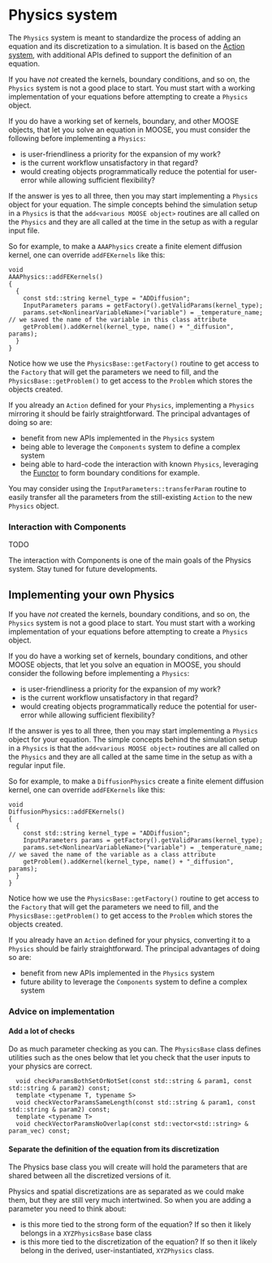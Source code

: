 # Physics system

The `Physics` system is meant to standardize the process of adding an equation and its discretization
to a simulation. It is based on the [Action system](source/actions/Action.md), with additional APIs
defined to support the definition of an equation.

If you have *not* created the kernels, boundary conditions, and so on, the `Physics` system is not a good place
to start. You must start with a working implementation of your equations before attempting to create a `Physics` object.

If you do have a working set of kernels, boundary, and other MOOSE objects, that let you solve an equation in MOOSE, you
must consider the following before implementing a `Physics`:

- is user-friendliness a priority for the expansion of my work?
- is the current workflow unsatisfactory in that regard?
- would creating objects programmatically reduce the potential for user-error while allowing sufficient flexibility?

If the answer is yes to all three, then you may start implementing a `Physics` object for your equation.
The simple concepts behind the simulation setup in a `Physics` is that the `add<various MOOSE object>` routines
are all called on the `Physics` and they are all called at the time in the setup as with a regular input file.

So for example, to make a `AAAPhysics` create a finite element diffusion kernel, one can override `addFEKernels` like this:

```
void
AAAPhysics::addFEKernels()
{
  {
    const std::string kernel_type = "ADDiffusion";
    InputParameters params = getFactory().getValidParams(kernel_type);
    params.set<NonlinearVariableName>("variable") = _temperature_name;  // we saved the name of the variable in this class attribute
    getProblem().addKernel(kernel_type, name() + "_diffusion", params);
  }
}
```

Notice how we use the `PhysicsBase::getFactory()` routine to get access to the `Factory` that will get the parameters we
need to fill, and the `PhysicsBase::getProblem()` to get access to the `Problem` which stores the objects created.

If you already an `Action` defined for your `Physics`, implementing a `Physics` mirroring it should be fairly
straightforward. The principal advantages of doing so are:

- benefit from new APIs implemented in the `Physics` system
- being able to leverage the `Components` system to define a complex system
- being able to hard-code the interaction with known `Physics`, leveraging the [Functor](syntax/Functors/index.md)
  to form boundary conditions for example.

You may consider using the `InputParameters::transferParam` routine to easily transfer all the parameters from
the still-existing `Action` to the new `Physics` object.


### Interaction with Components

TODO

The interaction with Components is one of the main goals of the Physics system. Stay tuned for future developments.

## Implementing your own Physics

If you have *not* created the kernels, boundary conditions, and so on, the `Physics` system is not a good place
to start. You must start with a working implementation of your equations before attempting to create a `Physics` object.

If you do have a working set of kernels, boundary conditions, and other MOOSE objects, that let you solve an equation in MOOSE, you should consider the following before implementing a `Physics`:

- is user-friendliness a priority for the expansion of my work?
- is the current workflow unsatisfactory in that regard?
- would creating objects programmatically reduce the potential for user-error while allowing sufficient flexibility?

If the answer is yes to all three, then you may start implementing a `Physics` object for your equation.
The simple concepts behind the simulation setup in a `Physics` is that the `add<various MOOSE object>` routines
are all called on the `Physics` and they are all called at the same time in the setup as with a regular input file.

So for example, to make a `DiffusionPhysics` create a finite element diffusion kernel, one can override `addFEKernels` like this:

```
void
DiffusionPhysics::addFEKernels()
{
  {
    const std::string kernel_type = "ADDiffusion";
    InputParameters params = getFactory().getValidParams(kernel_type);
    params.set<NonlinearVariableName>("variable") = _temperature_name;  // we saved the name of the variable as a class attribute
    getProblem().addKernel(kernel_type, name() + "_diffusion", params);
  }
}
```

Notice how we use the `PhysicsBase::getFactory()` routine to get access to the `Factory` that will get the parameters we
need to fill, and the `PhysicsBase::getProblem()` to get access to the `Problem` which stores the objects created.

If you already have an `Action` defined for your physics, converting it to a `Physics` should be fairly straightforward. The principal advantages of doing so are:

- benefit from new APIs implemented in the `Physics` system
- future ability to leverage the `Components` system to define a complex system

### Advice on implementation

#### Add a lot of checks

Do as much parameter checking as you can. The `PhysicsBase` class defines utilities such as the ones below
that let you check that the user inputs to your physics are correct.

```
  void checkParamsBothSetOrNotSet(const std::string & param1, const std::string & param2) const;
  template <typename T, typename S>
  void checkVectorParamsSameLength(const std::string & param1, const std::string & param2) const;
  template <typename T>
  void checkVectorParamsNoOverlap(const std::vector<std::string> & param_vec) const;
```

#### Separate the definition of the equation from its discretization

The Physics base class you will create will hold the parameters that are shared between all the
discretized versions of it.

Physics and spatial discretizations are as separated as we could make them, but they are still very much intertwined. So
when you are adding a parameter you need to think about:

- is this more tied to the strong form of the equation? If so then it likely belongs in a `XYZPhysicsBase` base class
- is this more tied to the discretization of the equation? If so then it likely belong in the derived, user-instantiated,
  `XYZPhysics` class.

